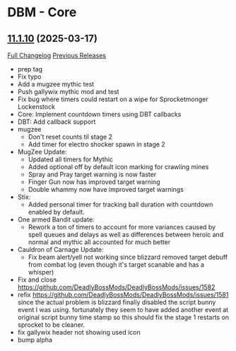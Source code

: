 # DBM - Core

## [11.1.10](https://github.com/DeadlyBossMods/DeadlyBossMods/tree/11.1.10) (2025-03-17)
[Full Changelog](https://github.com/DeadlyBossMods/DeadlyBossMods/compare/11.1.9...11.1.10) [Previous Releases](https://github.com/DeadlyBossMods/DeadlyBossMods/releases)

- prep tag  
- Fix typo  
- Add a mugzee mythic test  
- Push gallywix mythic mod and test  
- Fix bug where timers could restart on a wipe for Sprocketmonger Lockenstock  
- Core: Implement countdown timers using DBT callbacks  
- DBT: Add callback support  
- mugzee  
     - Don't reset counts til stage 2  
     - Add timer for electro shocker spawn in stage 2  
- MugZee Update:  
     - Updated all timers for Mythic  
     - Added optional off by default icon marking for crawling mines  
     - Spray and Pray target warning is now faster  
     - Finger Gun now has improved target warning  
     - Double whammy now have improved target warnings  
- Stix:  
     - Added personal timer for tracking ball duration with countdown enabled by default.  
- One armed Bandit update:  
     - Rework a ton of timers to account for more variances caused by spell queues and delays as well as differences between heroic and normal and mythic all accounted for much better  
- Cauldron of Carnage Update:  
     - Fix beam alert/yell not working since blizzard removed target debuff from combat log (even though it's target scanable and has a whisper)  
- Fix and close https://github.com/DeadlyBossMods/DeadlyBossMods/issues/1582  
- refix https://github.com/DeadlyBossMods/DeadlyBossMods/issues/1581 since the actual problem is blizzard finally disabled the script bunny event I was using. fortunately they seem to have added another event at original script bunny time stamp so this should fix the stage 1 restarts on sprocket to be cleaner.  
- fix gallywix header not showing used icon  
- bump alpha  
